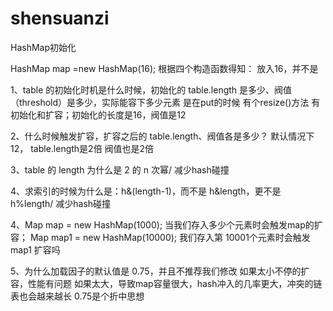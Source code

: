 # shensuanzi


HashMap初始化




 HashMap map =new HashMap(16); 
 根据四个构造函数得知：
 放入16，并不是





1、table 的初始化时机是什么时候，初始化的 table.length 是多少、阀值（threshold）是多少，实际能容下多少元素
是在put的时候 有个resize()方法 有初始化和扩容；初始化的长度是16，阀值是12
 
2、什么时候触发扩容，扩容之后的 table.length、阀值各是多少？
默认情况下12， table.length是2倍 阀值也是2倍

3、table 的 length 为什么是 2 的 n 次幂/
减少hash碰撞

4、求索引的时候为什么是：h&(length-1)，而不是 h&length，更不是 h%length/
减少hash碰撞

4、Map map = new HashMap(1000); 当我们存入多少个元素时会触发map的扩容； Map map1 = new HashMap(10000); 我们存入第 10001个元素时会触发 map1 扩容吗


5、为什么加载因子的默认值是 0.75，并且不推荐我们修改
如果太小不停的扩容，性能有问题
如果太大，导致map容量很大，hash冲入的几率更大，冲突的链表也会越来越长
0.75是个折中思想

